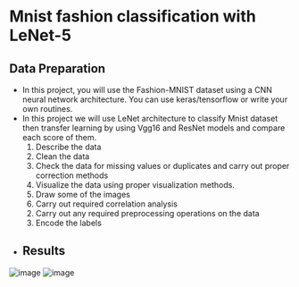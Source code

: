 # Mnist fashion classification with LeNet-5

 ## Data Preparation
  - In this project, you will use the Fashion-MNIST dataset using a CNN neural network architecture. You can use keras/tensorflow or write your own routines.
  -	In this project we will use LeNet architecture to classify Mnist dataset then transfer learning by using Vgg16 and ResNet models and compare each score of them.
     1. Describe the data
     2. Clean the data
     3. Check the data for missing values or duplicates and carry out proper correction methods
     4. Visualize the data using proper visualization methods.
     5. Draw some of the images
     6. Carry out required correlation analysis
     2) Carry out any required preprocessing operations on the data
     3) Encode the labels

* ## **Results**

 ![image](https://user-images.githubusercontent.com/68587770/202895373-47741ed9-e310-4373-8927-ca94f7864ed1.png)
 ![image](https://user-images.githubusercontent.com/68587770/202895407-779aa89c-690b-4eb9-ab15-fb667871702a.png)


